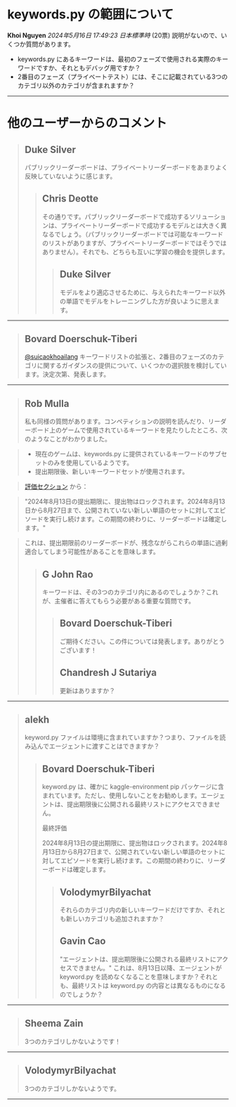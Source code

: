 # keywords.py の範囲について

**Khoi Nguyen** *2024年5月16日 17:49:23 日本標準時* (20票)
説明がないので、いくつか質問があります。

- keywords.py にあるキーワードは、最初のフェーズで使用される実際のキーワードですか、それともデバッグ用ですか？
- 2番目のフェーズ（プライベートテスト）には、そこに記載されている3つのカテゴリ以外のカテゴリが含まれますか？
---
# 他のユーザーからのコメント
> ## Duke Silver
> 
> パブリックリーダーボードは、プライベートリーダーボードをあまりよく反映していないように感じます。
> 
> 
> 
> > ## Chris Deotte
> > 
> > その通りです。パブリックリーダーボードで成功するソリューションは、プライベートリーダーボードで成功するモデルとは大きく異なるでしょう。（パブリックリーダーボードでは可能なキーワードのリストがありますが、プライベートリーダーボードではそうではありません）。それでも、どちらも互いに学習の機会を提供します。
> > 
> > 
> > 
> > > ## Duke Silver
> > > 
> > > モデルをより適応させるために、与えられたキーワード以外の単語でモデルをトレーニングした方が良いように思えます。
> > > 
> > > 
> > > 
---
> ## Bovard Doerschuk-Tiberi
> 
> [@suicaokhoailang](https://www.kaggle.com/suicaokhoailang)  キーワードリストの拡張と、2番目のフェーズのカテゴリに関するガイダンスの提供について、いくつかの選択肢を検討しています。決定次第、発表します。
> 
> 
> 
---
> ## Rob Mulla
> 
> 私も同様の質問があります。コンペティションの説明を読んだり、リーダーボード上のゲームで使用されているキーワードを見たりしたところ、次のようなことがわかりました。

> - 現在のゲームは、keywords.py に提供されているキーワードのサブセットのみを使用しているようです。
> - 提出期限後、新しいキーワードセットが使用されます。

> [評価セクション](www.kaggle.com/competitions/llm-20-questions/overview/evaluation) から：

> "2024年8月13日の提出期限に、提出物はロックされます。2024年8月13日から8月27日まで、公開されていない新しい単語のセットに対してエピソードを実行し続けます。この期間の終わりに、リーダーボードは確定します。"

> これは、提出期限前のリーダーボードが、残念ながらこれらの単語に過剰適合してしまう可能性があることを意味します。
> 
> 
> 
> > ## G John Rao
> > 
> > キーワードは、その3つのカテゴリ内にあるのでしょうか？これが、主催者に答えてもらう必要がある重要な質問です。
> > 
> > 
> > 
> > > ## Bovard Doerschuk-Tiberi
> > > 
> > > ご期待ください。この件については発表します。ありがとうございます！
> > > 
> > > 
> > > 
> > > ## Chandresh J Sutariya
> > > 
> > > 更新はありますか？
> > > 
> > > 
> > > 
---
> ## alekh
> 
> keyword.py ファイルは環境に含まれていますか？つまり、ファイルを読み込んでエージェントに渡すことはできますか？
> 
> 
> 
> > ## Bovard Doerschuk-Tiberi
> > 
> > keyword.py は、確かに kaggle-environment pip パッケージに含まれています。ただし、使用しないことをお勧めします。エージェントは、提出期限後に公開される最終リストにアクセスできません。
> > 
> > 最終評価
> > 
> >   2024年8月13日の提出期限に、提出物はロックされます。2024年8月13日から8月27日まで、公開されていない新しい単語のセットに対してエピソードを実行し続けます。この期間の終わりに、リーダーボードは確定します。
> > 
> > 
> > 
> > > ## VolodymyrBilyachat
> > > 
> > > それらのカテゴリ内の新しいキーワードだけですか、それとも新しいカテゴリも追加されますか？
> > > 
> > > 
> > > 
> > > ## Gavin Cao
> > > 
> > > "エージェントは、提出期限後に公開される最終リストにアクセスできません。"  これは、8月13日以降、エージェントが keyword.py を読めなくなることを意味しますか？それとも、最終リストは keyword.py の内容とは異なるものになるのでしょうか？
> > > 
> > > 
> > > 
---
> ## Sheema Zain
> 
> 3つのカテゴリしかないようです！
> 
> 
> 
---
> ## VolodymyrBilyachat
> 
> 3つのカテゴリしかないようです。
> 
> 
> 
---

